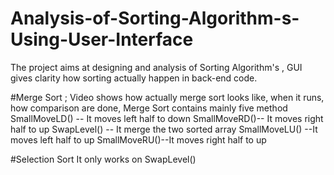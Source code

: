 # Analysis-of-Sorting-Algorithm-s-Using-User-Interface
The project aims at designing and analysis of Sorting Algorithm's , GUI gives clarity how sorting actually happen in back-end code.


#Merge Sort ;
Video shows how actually merge sort looks like, when it runs, how comparison are done, Merge Sort contains mainly five method  
SmallMoveLD() -- It moves left half to down
SmallMoveRD()-- It moves right half to up
SwapLevel()    --  It merge the two sorted array
SmallMoveLU() --It moves left half to up
SmallMoveRU()--It moves right half to up

#Selection Sort
It only works on SwapLevel()
